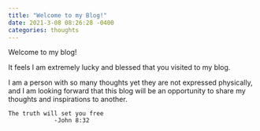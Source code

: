 ```yaml
---
title: "Welcome to my Blog!"
date: 2021-3-08 08:26:28 -0400
categories: thoughts
---
```

Welcome to my blog!


It feels I am extremely lucky and blessed that you visited to my blog.


I am a person with so many thoughts yet they are not expressed physically, 
and I am looking forward that this blog will be an opportunity to share my thoughts and inspirations to another.


```
The truth will set you free
             -John 8:32
```



